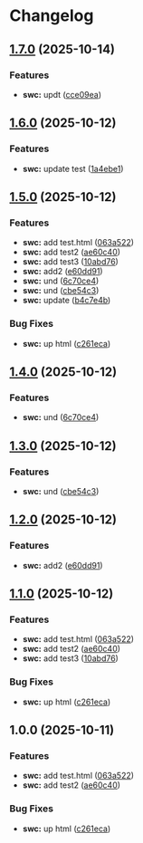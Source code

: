 # Changelog

## [1.7.0](https://github.com/burakgormek/test-ga2/compare/test-swc-123123@v1.6.0...test-swc-123123@v1.7.0) (2025-10-14)


### Features

* **swc:** updt ([cce09ea](https://github.com/burakgormek/test-ga2/commit/cce09ea7619c761148721273d706b9eb42acd4c5))

## [1.6.0](https://github.com/burakgormek/test-ga2/compare/test-swc-123123@v1.5.0...test-swc-123123@v1.6.0) (2025-10-12)


### Features

* **swc:** update test ([1a4ebe1](https://github.com/burakgormek/test-ga2/commit/1a4ebe1b10f7117dbf3d6279ba6ab289af3bb125))

## [1.5.0](https://github.com/burakgormek/test-ga2/compare/test-swc-123123@v1.4.0...test-swc-123123@v1.5.0) (2025-10-12)


### Features

* **swc:** add test.html ([063a522](https://github.com/burakgormek/test-ga2/commit/063a522f60b68d19b6333dc1b351f46e8304a115))
* **swc:** add test2 ([ae60c40](https://github.com/burakgormek/test-ga2/commit/ae60c403016af76da63aef7bce515e56da52b5af))
* **swc:** add test3 ([10abd76](https://github.com/burakgormek/test-ga2/commit/10abd7697f5eb4c381d180465c257b0242f43385))
* **swc:** add2 ([e60dd91](https://github.com/burakgormek/test-ga2/commit/e60dd916e38112b8837f0409c85905596666eb9b))
* **swc:** und ([6c70ce4](https://github.com/burakgormek/test-ga2/commit/6c70ce4c98d9197ac03948d145b58a6fe1a36e14))
* **swc:** und ([cbe54c3](https://github.com/burakgormek/test-ga2/commit/cbe54c361a2809333e875a9e9526e5b3d9c1cddb))
* **swc:** update ([b4c7e4b](https://github.com/burakgormek/test-ga2/commit/b4c7e4b4a9f19656a53a730c2d16c4843938a8f3))


### Bug Fixes

* **swc:** up html ([c261eca](https://github.com/burakgormek/test-ga2/commit/c261eca4b0ed74b9c7a9452138533ffab1a5574b))

## [1.4.0](https://github.com/burakgormek/test-ga2/compare/test-swc-123123@v1.3.0...test-swc-123123@v1.4.0) (2025-10-12)


### Features

* **swc:** und ([6c70ce4](https://github.com/burakgormek/test-ga2/commit/6c70ce4c98d9197ac03948d145b58a6fe1a36e14))

## [1.3.0](https://github.com/burakgormek/test-ga2/compare/test-swc-123123@v1.2.0...test-swc-123123@v1.3.0) (2025-10-12)


### Features

* **swc:** und ([cbe54c3](https://github.com/burakgormek/test-ga2/commit/cbe54c361a2809333e875a9e9526e5b3d9c1cddb))

## [1.2.0](https://github.com/burakgormek/test-ga2/compare/test-swc-123123@v1.1.0...test-swc-123123@v1.2.0) (2025-10-12)


### Features

* **swc:** add2 ([e60dd91](https://github.com/burakgormek/test-ga2/commit/e60dd916e38112b8837f0409c85905596666eb9b))

## [1.1.0](https://github.com/burakgormek/test-ga2/compare/test-swc-123123@v1.0.0...test-swc-123123@v1.1.0) (2025-10-12)


### Features

* **swc:** add test.html ([063a522](https://github.com/burakgormek/test-ga2/commit/063a522f60b68d19b6333dc1b351f46e8304a115))
* **swc:** add test2 ([ae60c40](https://github.com/burakgormek/test-ga2/commit/ae60c403016af76da63aef7bce515e56da52b5af))
* **swc:** add test3 ([10abd76](https://github.com/burakgormek/test-ga2/commit/10abd7697f5eb4c381d180465c257b0242f43385))


### Bug Fixes

* **swc:** up html ([c261eca](https://github.com/burakgormek/test-ga2/commit/c261eca4b0ed74b9c7a9452138533ffab1a5574b))

## 1.0.0 (2025-10-11)


### Features

* **swc:** add test.html ([063a522](https://github.com/burakgormek/test-ga2/commit/063a522f60b68d19b6333dc1b351f46e8304a115))
* **swc:** add test2 ([ae60c40](https://github.com/burakgormek/test-ga2/commit/ae60c403016af76da63aef7bce515e56da52b5af))


### Bug Fixes

* **swc:** up html ([c261eca](https://github.com/burakgormek/test-ga2/commit/c261eca4b0ed74b9c7a9452138533ffab1a5574b))
